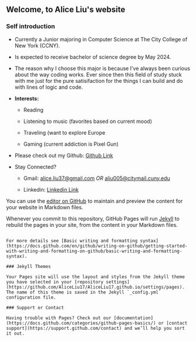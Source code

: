 ## Welcome, to Alice Liu's website

### Self introduction

* Currently a Junior majoring in Computer Science at The City College of New York (CCNY). 
* Is expected to receive bachelor of science degree by May 2024. 
* The reason why I choose this major is because I've always been curious about the way coding works. Ever since then this field of study stuck with me just for the pure satisifaction for the things I can build and do with lines of logic and code. 
* **Interests:**

  * Reading

  * Listening to music (favorites based on current mood)

  * Traveling (want to explore Europe
 
  * Gaming (current addiction is Pixel Gun)
 
* Please check out my Github: [Github Link](https://github.com/AliceLiu17?tab=repositories)
* Stay Connected?

  * Gmail: alice.liu37@gmail.com  _OR_ aliu005@citymail.cuny.edu
 
  * Linkedin: [Linkedin Link](https://www.linkedin.com/in/alice-liu-a50168207/)




You can use the [editor on GitHub](https://github.com/AliceLiu17/AliceLiu17.github.io/edit/main/README.md) to maintain and preview the content for your website in Markdown files.

Whenever you commit to this repository, GitHub Pages will run [Jekyll](https://jekyllrb.com/) to rebuild the pages in your site, from the content in your Markdown files.


```

For more details see [Basic writing and formatting syntax](https://docs.github.com/en/github/writing-on-github/getting-started-with-writing-and-formatting-on-github/basic-writing-and-formatting-syntax).

### Jekyll Themes

Your Pages site will use the layout and styles from the Jekyll theme you have selected in your [repository settings](https://github.com/AliceLiu17/AliceLiu17.github.io/settings/pages). The name of this theme is saved in the Jekyll `_config.yml` configuration file.

### Support or Contact

Having trouble with Pages? Check out our [documentation](https://docs.github.com/categories/github-pages-basics/) or [contact support](https://support.github.com/contact) and we’ll help you sort it out.
